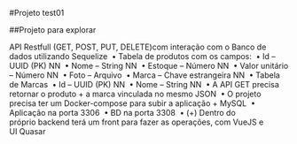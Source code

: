 #Projeto test01

##Projeto para explorar 

API Restfull (GET, POST, PUT, DELETE)com interação com o Banco de dados utilizando Sequelize 
    • Tabela de produtos com os campos: 
    • Id – UUID (PK) NN 
    • Nome – String NN 
    • Estoque – Número NN 
    • Valor unitário – Número NN 
    • Foto – Arquivo 
    • Marca – Chave estrangeira NN 
    • Tabela de Marcas 
    • Id – UUID (PK) NN 
    • Nome – String NN 
    • A API GET precisa retornar o produto + a marca vinculada no mesmo JSON 
    • O projeto precisa ter um Docker-compose para subir a aplicação + MySQL 
    • Aplicação na porta 3306 
    • BD na porta 3308 
    • (+) Dentro do próprio backend terá um front para fazer as operações, com VueJS e UI Quasar 